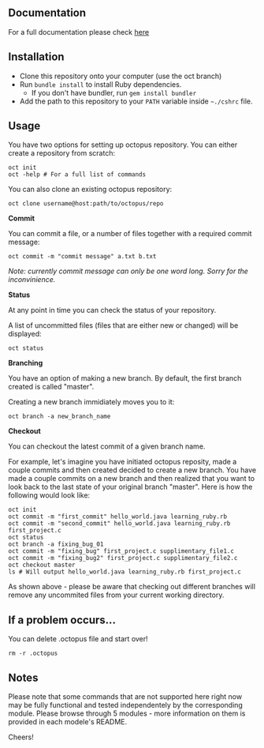 ## Documentation
For a full documentation please check [here](https://docs.google.com/document/d/15nhO8Gd22VIENqxUBeEXDIvDkKBUW-H59sufeJj0I3w/edit?usp=sharing)

## Installation
- Clone this repository onto your computer (use the oct branch)
- Run `bundle install` to install Ruby dependencies.
  - If you don't have bundler, run `gem install bundler`
- Add the path to this repository to your `PATH` variable inside `~./cshrc` file.
  
## Usage
You have two options for setting up octopus repository.
You can either create a repository from scratch:
  ```
  oct init
  oct -help # For a full list of commands
  ```
  
You can also clone an existing octopus repository:
  ```
  oct clone username@host:path/to/octopus/repo
  ```
  
**Commit**

You can commit a file, or a number of files together with a required commit message:
  ```
  oct commit -m "commit message" a.txt b.txt
  ```
*Note: currently commit message can only be one word long. Sorry for the inconvinience.* 

**Status**

At any point in time you can check the status of your repository. 

A list of uncommitted files (files that are either new or changed) will be displayed:
  ```
  oct status
  ```
  
**Branching**

You have an option of making a new branch. By default, the first branch created is called "master".

Creating a new branch immidiately moves you to it:
  ```
  oct branch -a new_branch_name
  ```
  
**Checkout**

You can checkout the latest commit of a given branch name. 

For example, let's imagine you have initiated octopus reposity, made a couple commits and then created decided
to create a new branch. You have made a couple commits on a new branch and then realized that you want to look
back to the last state of your original branch "master". Here is how the following would look like:
  ```
  oct init
  oct commit -m "first_commit" hello_world.java learning_ruby.rb
  oct commit -m "second_commit" hello_world.java learning_ruby.rb first_project.c
  oct status 
  oct branch -a fixing_bug_01
  oct commit -m "fixing_bug" first_project.c supplimentary_file1.c
  oct commit -m "fixing_bug2" first_project.c supplimentary_file2.c
  oct checkout master
  ls # Will output hello_world.java learning_ruby.rb first_project.c
  ```
  
As shown above - please be aware that checking out different branches will remove any uncommited files from
your current working directory.

## If a problem occurs...
You can delete .octopus file and start over!
  ```
  rm -r .octopus
  ```

## Notes
Please note that some commands that are not supported here right now may be fully functional and tested independentely by the corresponding module. Please browse through 5 modules - more information on them is provided in each modele's README. 


Cheers!
